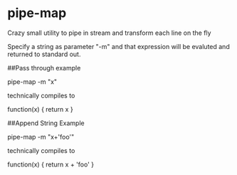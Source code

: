 pipe-map
========

Crazy small utility to pipe in stream and transform each line on the fly

Specify a string as parameter "-m" and that expression will be evaluted and returned to standard out.  

##Pass through example

  pipe-map -m "x"

  technically compiles to

  function(x) { return x }

##Append String Example

  pipe-map -m "x+'foo'"

  technically compiles to

  function(x) { return x + 'foo' }